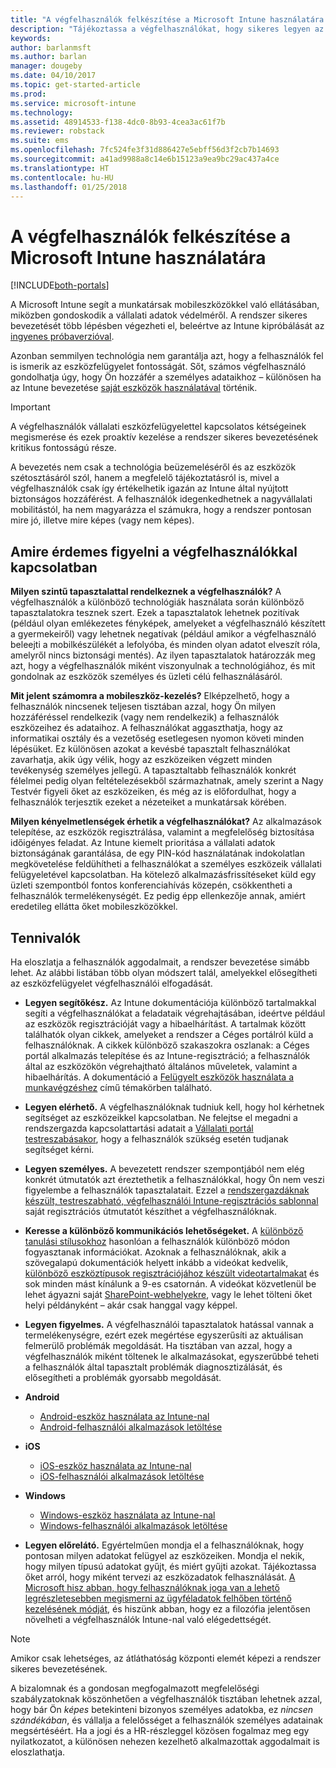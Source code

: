 ```yaml
---
title: "A végfelhasználók felkészítése a Microsoft Intune használatára | Microsoft Intune"
description: "Tájékoztassa a végfelhasználókat, hogy sikeres legyen az Intune bevezetése."
keywords: 
author: barlanmsft
ms.author: barlan
manager: dougeby
ms.date: 04/10/2017
ms.topic: get-started-article
ms.prod: 
ms.service: microsoft-intune
ms.technology: 
ms.assetid: 48914533-f138-4dc0-8b93-4cea3ac61f7b
ms.reviewer: robstack
ms.suite: ems
ms.openlocfilehash: 7fc524fe3f31d886427e5ebff56d3f2cb7b14693
ms.sourcegitcommit: a41ad9988a8c14e6b15123a9ea9bc29ac437a4ce
ms.translationtype: HT
ms.contentlocale: hu-HU
ms.lasthandoff: 01/25/2018
---
```

# <a name="how-to-educate-your-end-users-about-microsoft-intune"></a>A végfelhasználók felkészítése a Microsoft Intune használatára

[!INCLUDE[both-portals](./includes/note-for-both-portals.md)]

A Microsoft Intune segít a munkatársak mobileszközökkel való ellátásában, miközben gondoskodik a vállalati adatok védelméről. A rendszer sikeres bevezetését több lépésben végezheti el, beleértve az Intune kipróbálását az [ingyenes próbaverzióval](app-sdk.md).

Azonban semmilyen technológia nem garantálja azt, hogy a felhasználók fel is ismerik az eszközfelügyelet fontosságát. Sőt, számos végfelhasználó gondolhatja úgy, hogy Ön hozzáfér a személyes adataikhoz – különösen ha az Intune bevezetése [saját eszközök használatával](/enterprise-mobility-security/solutions/byod-design-considerations-guide) történik.

> [!Important]
> A végfelhasználók vállalati eszközfelügyelettel kapcsolatos kétségeinek megismerése és ezek proaktív kezelése a rendszer sikeres bevezetésének kritikus fontosságú része.

A bevezetés nem csak a technológia beüzemeléséről és az eszközök szétosztásáról szól, hanem a megfelelő tájékoztatásról is, mivel a végfelhasználók csak így értékelhetik igazán az Intune által nyújtott biztonságos hozzáférést. A felhasználók idegenkedhetnek a nagyvállalati mobilitástól, ha nem magyarázza el számukra, hogy a rendszer pontosan mire jó, illetve mire képes (vagy nem képes).

## <a name="things-to-consider-about-your-end-users"></a>Amire érdemes figyelni a végfelhasználókkal kapcsolatban

__Milyen szintű tapasztalattal rendelkeznek a végfelhasználók?__ A végfelhasználók a különböző technológiák használata során különböző tapasztalatokra tesznek szert. Ezek a tapasztalatok lehetnek pozitívak (például olyan emlékezetes fényképek, amelyeket a végfelhasználó készített a gyermekeiről) vagy lehetnek negatívak (például amikor a végfelhasználó beleejti a mobilkészülékét a lefolyóba, és minden olyan adatot elveszít róla, amelyről nincs biztonsági mentés). Az ilyen tapasztalatok határozzák meg azt, hogy a végfelhasználók miként viszonyulnak a technológiához, és mit gondolnak az eszközök személyes és üzleti célú felhasználásáról.

__Mit jelent számomra a mobileszköz-kezelés?__ Elképzelhető, hogy a felhasználók nincsenek teljesen tisztában azzal, hogy Ön milyen hozzáféréssel rendelkezik (vagy nem rendelkezik) a felhasználók eszközeihez és adataihoz. A felhasználókat aggaszthatja, hogy az informatikai osztály és a vezetőség esetlegesen nyomon követi minden lépésüket. Ez különösen azokat a kevésbé tapasztalt felhasználókat zavarhatja, akik úgy vélik, hogy az eszközeiken végzett minden tevékenység személyes jellegű. A tapasztaltabb felhasználók konkrét félelmei pedig olyan feltételezésekből származhatnak, amely szerint a Nagy Testvér figyeli őket az eszközeiken, és még az is előfordulhat, hogy a felhasználók terjesztik ezeket a nézeteiket a munkatársak körében.

__Milyen kényelmetlenségek érhetik a végfelhasználókat?__ Az alkalmazások telepítése, az eszközök regisztrálása, valamint a megfelelőség biztosítása időigényes feladat. Az Intune kiemelt prioritása a vállalati adatok biztonságának garantálása, de egy PIN-kód használatának indokolatlan megkövetelése feldühítheti a felhasználókat a személyes eszközeik vállalati felügyeletével kapcsolatban. Ha kötelező alkalmazásfrissítéseket küld egy üzleti szempontból fontos konferenciahívás közepén, csökkentheti a felhasználók termelékenységét. Ez pedig épp ellenkezője annak, amiért eredetileg ellátta őket mobileszközökkel.

## <a name="things-you-should-do"></a>Tennivalók

Ha eloszlatja a felhasználók aggodalmait, a rendszer bevezetése simább lehet. Az alábbi listában több olyan módszert talál, amelyekkel elősegítheti az eszközfelügyelet végfelhasználói elfogadását.

* __Legyen segítőkész.__ Az Intune dokumentációja különböző tartalmakkal segíti a végfelhasználókat a feladataik végrehajtásában, ideértve például az eszközök regisztrációját vagy a hibaelhárítást. A tartalmak között találhatók olyan cikkek, amelyeket a rendszer a Céges portálról küld a felhasználóknak. A cikkek különböző szakaszokra oszlanak: a Céges portál alkalmazás telepítése és az Intune-regisztráció; a felhasználók által az eszközökön végrehajtható általános műveletek, valamint a hibaelhárítás. A dokumentáció a [Felügyelt eszközök használata a munkavégzéshez](/intune-user-help/use-managed-devices-to-get-work-done) című témakörben található.

* __Legyen elérhető.__ A végfelhasználóknak tudniuk kell, hogy hol kérhetnek segítséget az eszközeikkel kapcsolatban. Ne felejtse el megadni a rendszergazda kapcsolattartási adatait a [Vállalati portál testreszabásakor](company-portal-customize.md), hogy a felhasználók szükség esetén tudjanak segítséget kérni.

* __Legyen személyes.__ A bevezetett rendszer szempontjából nem elég konkrét útmutatók azt éreztethetik a felhasználókkal, hogy Ön nem veszi figyelembe a felhasználók tapasztalatait. Ezzel a [rendszergazdáknak készült, testreszabható, végfelhasználói Intune-regisztrációs sablonnal](https://gallery.technet.microsoft.com/office/Intune-End-User-Enrollment-3a0c9b0c) saját regisztrációs útmutatót készíthet a végfelhasználóknak.

* __Keresse a különböző kommunikációs lehetőségeket.__ A [különböző tanulási stílusokhoz](https://www.umassd.edu/dss/resources/facultystaff/howtoteachandaccommodate/howtoaccommodatedifferentlearningstyles/) hasonlóan a felhasználók különböző módon fogyasztanak információkat. Azoknak a felhasználóknak, akik a szövegalapú dokumentációk helyett inkább a videókat kedvelik, [különböző eszköztípusok regisztrációjához készült videotartalmakat](https://channel9.msdn.com/Series/IntuneEnrollment) és sok minden mást kínálunk a 9-es csatornán. A videókat közvetlenül be lehet ágyazni saját [SharePoint-webhelyekre](https://support.office.com/article/Embed-a-video-from-Office-365-Video-59e19984-c34e-4be8-889b-f6fa93910581), vagy le lehet tölteni őket helyi példányként – akár csak hanggal vagy képpel.

* __Legyen figyelmes.__ A végfelhasználói tapasztalatok hatással vannak a termelékenységre, ezért ezek megértése egyszerűsíti az aktuálisan felmerülő problémák megoldását. Ha tisztában van azzal, hogy a végfelhasználók miként töltenek le alkalmazásokat, egyszerűbbé teheti a felhasználók által tapasztalt problémák diagnosztizálását, és elősegítheti a problémák gyorsabb megoldását.

* **Android**
  * [Android-eszköz használata az Intune-nal](/intune-user-help/using-your-android-device-with-intune)
  * [Android-felhasználói alkalmazások letöltése](end-user-apps-android.md)

* **iOS**
  * [iOS-eszköz használata az Intune-nal](/intune-user-help/using-your-ios-device-with-intune)
  * [iOS-felhasználói alkalmazások letöltése](end-user-apps-ios.md)

* **Windows**
  * [Windows-eszköz használata az Intune-nal](/intune-user-help/using-your-windows-device-with-intune)
  * [Windows-felhasználói alkalmazások letöltése](end-user-apps-windows.md)

* __Legyen előrelátó.__ Egyértelműen mondja el a felhasználóknak, hogy pontosan milyen adatokat felügyel az eszközeiken. Mondja el nekik, hogy milyen típusú adatokat gyűjt, és miért gyűjti azokat. Tájékoztassa őket arról, hogy miként tervezi az eszközadatok felhasználását. [A Microsoft hisz abban, hogy felhasználóknak joga van a lehető legrészletesebben megismerni az ügyféladatok felhőben történő kezelésének módját](https://www.microsoft.com/trustcenter/about/transparency), és hiszünk abban, hogy ez a filozófia jelentősen növelheti a végfelhasználók Intune-nal való elégedettségét.

>[!Note]
> Amikor csak lehetséges, az átláthatóság központi elemét képezi a rendszer sikeres bevezetésének.

A bizalomnak és a gondosan megfogalmazott megfelelőségi szabályzatoknak köszönhetően a végfelhasználók tisztában lehetnek azzal, hogy bár Ön *képes* betekinteni bizonyos személyes adatokba, ez *nincsen szándékában*, és vállalja a felelősséget a felhasználók személyes adatainak megsértéséért. Ha a jogi és a HR-részleggel közösen fogalmaz meg egy nyilatkozatot, a különösen nehezen kezelhető alkalmazottak aggodalmait is eloszlathatja.
